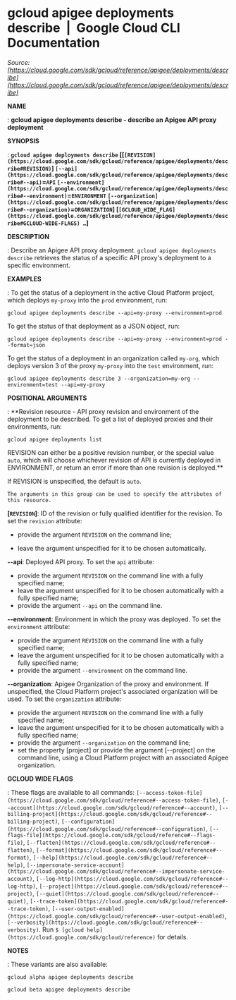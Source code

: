 # gcloud apigee deployments describe  |  Google Cloud CLI Documentation

*Source: [https://cloud.google.com/sdk/gcloud/reference/apigee/deployments/describe](https://cloud.google.com/sdk/gcloud/reference/apigee/deployments/describe)*

**NAME**

: **gcloud apigee deployments describe - describe an Apigee API proxy deployment**

**SYNOPSIS**

: **`gcloud apigee deployments describe` [[`[REVISION](https://cloud.google.com/sdk/gcloud/reference/apigee/deployments/describe#REVISION)`] `[--api](https://cloud.google.com/sdk/gcloud/reference/apigee/deployments/describe#--api)`=`API` `[--environment](https://cloud.google.com/sdk/gcloud/reference/apigee/deployments/describe#--environment)`=`ENVIRONMENT` `[--organization](https://cloud.google.com/sdk/gcloud/reference/apigee/deployments/describe#--organization)`=`ORGANIZATION`] [`[GCLOUD_WIDE_FLAG](https://cloud.google.com/sdk/gcloud/reference/apigee/deployments/describe#GCLOUD-WIDE-FLAGS) …`]**

**DESCRIPTION**

: Describe an Apigee API proxy deployment.
`gcloud apigee deployments describe` retrieves the status of a
specific API proxy's deployment to a specific environment.

**EXAMPLES**

: To get the status of a deployment in the active Cloud Platform project, which
deploys ``my-proxy`` into the
``prod`` environment, run:

```
gcloud apigee deployments describe --api=my-proxy --environment=prod
```

To get the status of that deployment as a JSON object, run:

```
gcloud apigee deployments describe --api=my-proxy --environment=prod --format=json
```

To get the status of a deployment in an organization called
``my-org``, which deploys version 3 of the
proxy ``my-proxy`` into the
``test`` environment, run:

```
gcloud apigee deployments describe 3 --organization=my-org --environment=test --api=my-proxy
```

**POSITIONAL ARGUMENTS**

: **Revision resource - API proxy revision and environment of the deployment to be
described.
To get a list of deployed proxies and their environments, run:

```
gcloud apigee deployments list
```

REVISION can either be a positive revision number, or the special value
``auto``, which will choose whichever revision
of API is currently deployed in ENVIRONMENT, or return an error if more than one
revision is deployed.**

If REVISION is unspecified, the default is
``auto``.

```
The arguments in this group can be used to specify the attributes of this resource.
```

**[`REVISION`]**:
ID of the revision or fully qualified identifier for the revision.
To set the `revision` attribute:

- provide the argument `REVISION` on the command line;

- leave the argument unspecified for it to be chosen automatically.

**--api**:
Deployed API proxy.
To set the `api` attribute:

- provide the argument `REVISION` on the command line with a fully
specified name;
- leave the argument unspecified for it to be chosen automatically with a fully
specified name;
- provide the argument `--api` on the command line.

**--environment**:
Environment in which the proxy was deployed.
To set the `environment` attribute:

- provide the argument `REVISION` on the command line with a fully
specified name;
- leave the argument unspecified for it to be chosen automatically with a fully
specified name;
- provide the argument `--environment` on the command line.

**--organization**:
Apigee Organization of the proxy and environment. If unspecified, the Cloud
Platform project's associated organization will be used.
To set the `organization` attribute:

- provide the argument `REVISION` on the command line with a fully
specified name;
- leave the argument unspecified for it to be chosen automatically with a fully
specified name;
- provide the argument `--organization` on the command line;
- set the property [project] or provide the argument [--project] on the command
line, using a Cloud Platform project with an associated Apigee organization.

**GCLOUD WIDE FLAGS**

: These flags are available to all commands: `[--access-token-file](https://cloud.google.com/sdk/gcloud/reference#--access-token-file)`,
`[--account](https://cloud.google.com/sdk/gcloud/reference#--account)`, `[--billing-project](https://cloud.google.com/sdk/gcloud/reference#--billing-project)`,
`[--configuration](https://cloud.google.com/sdk/gcloud/reference#--configuration)`,
`[--flags-file](https://cloud.google.com/sdk/gcloud/reference#--flags-file)`,
`[--flatten](https://cloud.google.com/sdk/gcloud/reference#--flatten)`, `[--format](https://cloud.google.com/sdk/gcloud/reference#--format)`, `[--help](https://cloud.google.com/sdk/gcloud/reference#--help)`, `[--impersonate-service-account](https://cloud.google.com/sdk/gcloud/reference#--impersonate-service-account)`,
`[--log-http](https://cloud.google.com/sdk/gcloud/reference#--log-http)`,
`[--project](https://cloud.google.com/sdk/gcloud/reference#--project)`, `[--quiet](https://cloud.google.com/sdk/gcloud/reference#--quiet)`, `[--trace-token](https://cloud.google.com/sdk/gcloud/reference#--trace-token)`, `[--user-output-enabled](https://cloud.google.com/sdk/gcloud/reference#--user-output-enabled)`,
`[--verbosity](https://cloud.google.com/sdk/gcloud/reference#--verbosity)`.
Run `$ [gcloud help](https://cloud.google.com/sdk/gcloud/reference)` for details.

**NOTES**

: These variants are also available:

```
gcloud alpha apigee deployments describe
```

```
gcloud beta apigee deployments describe
```
